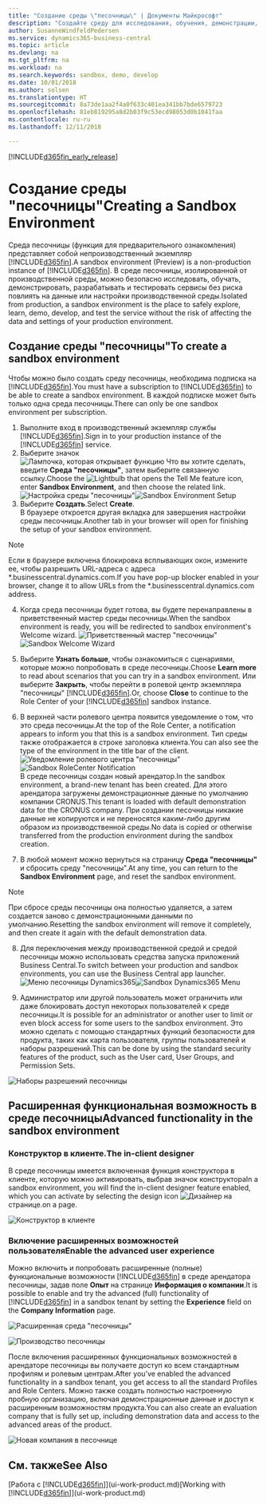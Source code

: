 ```yaml
---
title: "Создание среды \"песочницы\" | Документы Майкрософт"
description: "Создайте среду для исследования, обучения, демонстрации, разработки и тестирования."
author: SusanneWindfeldPedersen
ms.service: dynamics365-business-central
ms.topic: article
ms.devlang: na
ms.tgt_pltfrm: na
ms.workload: na
ms.search.keywords: sandbox, demo, develop
ms.date: 10/01/2018
ms.author: solsen
ms.translationtype: HT
ms.sourcegitcommit: 8a73de1aa2f4a0f633c401ea341bb7bde6579723
ms.openlocfilehash: 81eb819295a8d2b03f9c53ecd98053d0b1041faa
ms.contentlocale: ru-ru
ms.lasthandoff: 12/11/2018

---
```

[!INCLUDE[d365fin_early_release](includes/d365fin_early_release.md.md)]

# <a name="creating-a-sandbox-environment"></a><span data-ttu-id="24eb2-103">Создание среды "песочницы"</span><span class="sxs-lookup"><span data-stu-id="24eb2-103">Creating a Sandbox Environment</span></span>
<span data-ttu-id="24eb2-104">Среда песочницы (функция для предварительного ознакомления) представляет собой непроизводственный экземпляр [!INCLUDE[d365fin](includes/d365fin_md.md)].</span><span class="sxs-lookup"><span data-stu-id="24eb2-104">A sandbox environment (Preview) is a non-production instance of [!INCLUDE[d365fin](includes/d365fin_md.md)].</span></span> <span data-ttu-id="24eb2-105">В среде песочницы, изолированной от производственной среды, можно безопасно исследовать, обучать, демонстрировать, разрабатывать и тестировать сервисы без риска повлиять на данные или настройки производственной среды.</span><span class="sxs-lookup"><span data-stu-id="24eb2-105">Isolated from production, a sandbox environment is the place to safely explore, learn, demo, develop, and test the service without the risk of affecting the data and settings of your production environment.</span></span>

## <a name="to-create-a-sandbox-environment"></a><span data-ttu-id="24eb2-106">Создание среды "песочницы"</span><span class="sxs-lookup"><span data-stu-id="24eb2-106">To create a sandbox environment</span></span>
<span data-ttu-id="24eb2-107">Чтобы можно было создать среду песочницы, необходима подписка на [!INCLUDE[d365fin](includes/d365fin_md.md)].</span><span class="sxs-lookup"><span data-stu-id="24eb2-107">You must have a subscription to [!INCLUDE[d365fin](includes/d365fin_md.md)] to be able to create a sandbox environment.</span></span> <span data-ttu-id="24eb2-108">В каждой подписке может быть только одна среда песочницы.</span><span class="sxs-lookup"><span data-stu-id="24eb2-108">There can only be one sandbox environment per subscription.</span></span>

1. <span data-ttu-id="24eb2-109">Выполните вход в производственный экземпляр службы [!INCLUDE[d365fin](includes/d365fin_md.md)].</span><span class="sxs-lookup"><span data-stu-id="24eb2-109">Sign in to your production instance of the [!INCLUDE[d365fin](includes/d365fin_md.md)] service.</span></span>
2. <span data-ttu-id="24eb2-110">Выберите значок ![Лампочка, которая открывает функцию Что вы хотите сделать](media/ui-search/search_small.png "Что вы хотите сделать"), введите **Среда "песочницы"**, затем выберите связанную ссылку.</span><span class="sxs-lookup"><span data-stu-id="24eb2-110">Choose the ![Lightbulb that opens the Tell Me feature](media/ui-search/search_small.png "Tell me what you want to do") icon, enter **Sandbox Environment**, and then choose the related link.</span></span>
<span data-ttu-id="24eb2-111">![Настройка среды "песочницы"](./media/across-sandbox/sandbox-environment-setup.png)</span><span class="sxs-lookup"><span data-stu-id="24eb2-111">![Sandbox Environment Setup](./media/across-sandbox/sandbox-environment-setup.png)</span></span>
3. <span data-ttu-id="24eb2-112">Выберите **Создать**.</span><span class="sxs-lookup"><span data-stu-id="24eb2-112">Select **Create**.</span></span>  
  <span data-ttu-id="24eb2-113">В браузере откроется другая вкладка для завершения настройки среды песочницы.</span><span class="sxs-lookup"><span data-stu-id="24eb2-113">Another tab in your browser will open for finishing the setup of your sandbox environment.</span></span>
> [!NOTE]  
>  <span data-ttu-id="24eb2-114">Если в браузере включена блокировка всплывающих окон, измените ее, чтобы разрешить URL-адреса с адреса \*.businesscentral.dynamics.com.</span><span class="sxs-lookup"><span data-stu-id="24eb2-114">If you have pop-up blocker enabled in your browser, change it to allow URLs from the \*.businesscentral.dynamics.com address.</span></span>   

4. <span data-ttu-id="24eb2-115">Когда среда песочницы будет готова, вы будете перенаправлены в приветственный мастер среды песочницы.</span><span class="sxs-lookup"><span data-stu-id="24eb2-115">When the sandbox environment is ready, you will be redirected to sandbox environment's Welcome wizard.</span></span>
<span data-ttu-id="24eb2-116">![Приветственный мастер "песочницы"](./media/across-sandbox/sandbox-wizard.png)</span><span class="sxs-lookup"><span data-stu-id="24eb2-116">![Sandbox Welcome Wizard](./media/across-sandbox/sandbox-wizard.png)</span></span>

5. <span data-ttu-id="24eb2-117">Выберите **Узнать больше**, чтобы ознакомиться с сценариями, которые можно попробовать в среде песочницы.</span><span class="sxs-lookup"><span data-stu-id="24eb2-117">Choose **Learn more** to read about scenarios that you can try in a sandbox environment.</span></span> <span data-ttu-id="24eb2-118">Или выберите **Закрыть**, чтобы перейти в ролевой центр экземпляра "песочницы" [!INCLUDE[d365fin](includes/d365fin_md.md)].</span><span class="sxs-lookup"><span data-stu-id="24eb2-118">Or, choose **Close** to continue to the Role Center of your [!INCLUDE[d365fin](includes/d365fin_md.md)] sandbox instance.</span></span>
6. <span data-ttu-id="24eb2-119">В верхней части ролевого центра появится уведомление о том, что это среда песочницы.</span><span class="sxs-lookup"><span data-stu-id="24eb2-119">At the top of the Role Center, a notification appears to inform you that this is a sandbox environment.</span></span> <span data-ttu-id="24eb2-120">Тип среды также отображается в строке заголовка клиента.</span><span class="sxs-lookup"><span data-stu-id="24eb2-120">You can also see the type of the environment in the title bar of the client.</span></span>
<span data-ttu-id="24eb2-121">![Уведомление ролевого центра "песочницы"](./media/across-sandbox/sandbox-rolecenter-notification.png)</span><span class="sxs-lookup"><span data-stu-id="24eb2-121">![Sandbox RoleCenter Notification](./media/across-sandbox/sandbox-rolecenter-notification.png)</span></span>  
<span data-ttu-id="24eb2-122">В среде песочницы создан новый арендатор.</span><span class="sxs-lookup"><span data-stu-id="24eb2-122">In the sandbox environment, a brand-new tenant has been created.</span></span> <span data-ttu-id="24eb2-123">Для этого арендатора загружены демонстрационные данные по умолчанию компании CRONUS.</span><span class="sxs-lookup"><span data-stu-id="24eb2-123">This tenant is loaded with default demonstration data for the CRONUS company.</span></span> <span data-ttu-id="24eb2-124">При создании песочницы никакие данные не копируются и не переносятся каким-либо другим образом из производственной среды.</span><span class="sxs-lookup"><span data-stu-id="24eb2-124">No data is copied or otherwise transferred from the production environment during the sandbox creation.</span></span>
7.  <span data-ttu-id="24eb2-125">В любой момент можно вернуться на страницу **Среда "песочницы"** и сбросить среду "песочницы".</span><span class="sxs-lookup"><span data-stu-id="24eb2-125">At any time, you can return to the **Sandbox Environment** page, and reset the sandbox environment.</span></span>
> [!NOTE]  
>  <span data-ttu-id="24eb2-126">При сбросе среды песочницы она полностью удаляется, а затем создается заново с демонстрационными данными по умолчанию.</span><span class="sxs-lookup"><span data-stu-id="24eb2-126">Resetting the sandbox environment will remove it completely, and then create it again with the default demonstration data.</span></span>  

8.  <span data-ttu-id="24eb2-127">Для переключения между производственной средой и средой песочницы можно использовать средства запуска приложений Business Central.</span><span class="sxs-lookup"><span data-stu-id="24eb2-127">To switch between your production and sandbox environments, you can use the Business Central app launcher.</span></span>
<span data-ttu-id="24eb2-128">![Меню песочницы Dynamics365](./media/across-sandbox/sandbox-dynamics365-menu.png)</span><span class="sxs-lookup"><span data-stu-id="24eb2-128">![Sandbox Dynamics365 Menu](./media/across-sandbox/sandbox-dynamics365-menu.png)</span></span>

9.  <span data-ttu-id="24eb2-129">Администратор или другой пользователь может ограничить или даже блокировать доступ некоторых пользователей к среде песочницы.</span><span class="sxs-lookup"><span data-stu-id="24eb2-129">It is possible for an administrator or another user to limit or even block access for some users to the sandbox environment.</span></span> <span data-ttu-id="24eb2-130">Это можно сделать с помощью стандартных функций безопасности для продукта, таких как карта пользователя, группы пользователей и наборы разрешений.</span><span class="sxs-lookup"><span data-stu-id="24eb2-130">This can be done by using the standard security features of the product, such as the User card, User Groups, and Permission Sets.</span></span>

![Наборы разрешений песочницы](./media/across-sandbox/sandbox-permission-sets.png)

## <a name="advanced-functionality-in-the-sandbox-environment"></a><span data-ttu-id="24eb2-132">Расширенная функциональная возможность в среде песочницы</span><span class="sxs-lookup"><span data-stu-id="24eb2-132">Advanced functionality in the sandbox environment</span></span>
### <a name="the-in-client-designer"></a><span data-ttu-id="24eb2-133">Конструктор в клиенте.</span><span class="sxs-lookup"><span data-stu-id="24eb2-133">The in-client designer</span></span>
<span data-ttu-id="24eb2-134">В среде песочницы имеется включенная функция конструктора в клиенте, которую можно активировать, выбрав значок конструктора</span><span class="sxs-lookup"><span data-stu-id="24eb2-134">In a sandbox environment, you will find the in-client designer feature enabled, which you can activate by selecting the design icon</span></span> ![Дизайнер](./media/across-sandbox/sandbox-inclient-design-icon.png) <span data-ttu-id="24eb2-136">на странице.</span><span class="sxs-lookup"><span data-stu-id="24eb2-136">on a page.</span></span>

![Конструктор в клиенте](./media/across-sandbox/sandbox-inclient-designer.png)

### <a name="enable-the-advanced-user-experience"></a><span data-ttu-id="24eb2-138">Включение расширенных возможностей пользователя</span><span class="sxs-lookup"><span data-stu-id="24eb2-138">Enable the advanced user experience</span></span>
<span data-ttu-id="24eb2-139">Можно включить и попробовать расширенные (полные) функциональные возможности [!INCLUDE[d365fin](includes/d365fin_md.md)] в среде арендатора песочницы, задав поле **Опыт** на странице **Информация о компании**.</span><span class="sxs-lookup"><span data-stu-id="24eb2-139">It is possible to enable and try the advanced (full) functionality of [!INCLUDE[d365fin](includes/d365fin_md.md)] in a sandbox tenant by setting the **Experience** field on the **Company Information** page.</span></span>

![Расширенная среда "песочницы"](./media/across-sandbox/sandbox-advanced.png)

![Производство песочницы](./media/across-sandbox/sandbox-production.png)

<span data-ttu-id="24eb2-142">После включения расширенных функциональных возможностей в арендаторе песочницы вы получаете доступ ко всем стандартным профилям и ролевым центрам.</span><span class="sxs-lookup"><span data-stu-id="24eb2-142">After you’ve enabled the advanced functionality in a sandbox tenant, you get access to all the standard Profiles and Role Centers.</span></span> <span data-ttu-id="24eb2-143">Можно также создать полностью настроенную пробную организацию, включая демонстрационные данные и доступ к расширенным возможностям продукта.</span><span class="sxs-lookup"><span data-stu-id="24eb2-143">You can also create an evaluation company that is fully set up, including demonstration data and access to the advanced areas of the product.</span></span>

![Новая компания в песочнице](./media/across-sandbox/sandbox-newcompany.png)


## <a name="see-also"></a><span data-ttu-id="24eb2-145">См. также</span><span class="sxs-lookup"><span data-stu-id="24eb2-145">See Also</span></span>
<span data-ttu-id="24eb2-146">[Работа с [!INCLUDE[d365fin](includes/d365fin_md.md)]](ui-work-product.md)</span><span class="sxs-lookup"><span data-stu-id="24eb2-146">[Working with [!INCLUDE[d365fin](includes/d365fin_md.md)]](ui-work-product.md)</span></span>  

